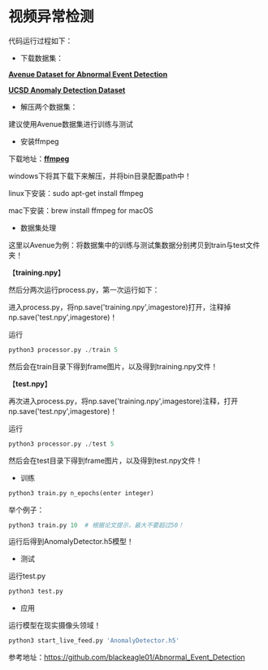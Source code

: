 # 视频异常检测

代码运行过程如下：

- 下载数据集：

[**Avenue Dataset for Abnormal Event Detection**](http://www.cse.cuhk.edu.hk/leojia/projects/detectabnormal/dataset.html)

[**UCSD Anomaly Detection Dataset**](http://www.svcl.ucsd.edu/projects/anomaly/dataset.html)

- 解压两个数据集：

建议使用Avenue数据集进行训练与测试

- 安装ffmpeg 

下载地址：[**ffmpeg** ](http://ffmpeg.org/download.html#build-windows)

windows下将其下载下来解压，并将bin目录配置path中！

linux下安装：sudo apt-get install ffmpeg

mac下安装：brew install ffmpeg for macOS

- 数据集处理

这里以Avenue为例：将数据集中的训练与测试集数据分别拷贝到train与test文件夹！

【**training.npy**】

然后分两次运行process.py，第一次运行如下：

进入process.py，将np.save('training.npy',imagestore)打开，注释掉np.save('test.npy',imagestore)！

运行 

```python
python3 processor.py ./train 5
```

然后会在train目录下得到frame图片，以及得到training.npy文件！

【**test.npy**】

再次进入process.py，将np.save('training.npy',imagestore)注释，打开np.save('test.npy',imagestore)！

运行

```python
python3 processor.py ./test 5
```

然后会在test目录下得到frame图片，以及得到test.npy文件！

- 训练

```python
python3 train.py n_epochs(enter integer)
```

举个例子：

```python
python3 train.py 10  # 根据论文提示，最大不要超过50！
```

运行后得到AnomalyDetector.h5模型！

- 测试

运行test.py

```python
python3 test.py
```

- 应用

运行模型在现实摄像头领域！

```python
python3 start_live_feed.py 'AnomalyDetector.h5'
```



参考地址：https://github.com/blackeagle01/Abnormal_Event_Detection